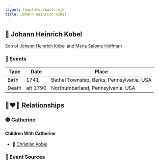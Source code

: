 ```yaml
---
layout: templates/basic.njk
title: Johann Heinrich Kobel
---
```

## 🔵 Johann Heinrich Kobel

Son of [Johann Heinrich Kobel](/people/7/70639420) and [Maria Salome Hoffman](/people/5/59188360)

### 📆 Events

Type | Date | Place
------ | ------ | ------
Birth | 1741 | Bethel Township, Berks, Pennsylvania, USA
Death | aft 1790 | Northumberland, Pennsylvania, USA

## 👩‍❤️‍👨 Relationships

### 🟣 [Catherine ](/people/6/61051648)

#### Children With Catherine
* 🔵 [Christian Kobel](/people/6/64236632)
### 📰 Event Sources
